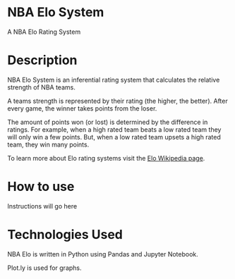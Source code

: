 # NBA Elo System
A NBA Elo Rating System 

# Description
NBA Elo System is an inferential rating system that calculates the relative strength of NBA teams. 

A teams strength is represented by their rating (the higher, the better). 
After every game, the winner takes points from the loser. 

The amount of points won (or lost) is determined by the difference in ratings. 
For example, when a high rated team beats a low rated team they will only win a few points.
But, when a low rated team upsets a high rated team, they win many points. 

To learn more about Elo rating systems visit the <a href="https://en.wikipedia.org/wiki/Elo_rating_system" target="_blank">Elo Wikipedia page</a>.

# How to use
Instructions will go here

# Technologies Used
NBA Elo is written in Python using Pandas and Jupyter Notebook. 

Plot.ly is used for graphs. 
